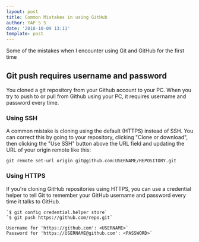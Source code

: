 ```yaml
---
layout: post
title: Common Mistakes in using GitHub
author: YAP S S
date: '2018-10-09 13:11'
template: post
---
```


Some of the mistakes when I encounter using Git and GitHub for the first time

## Git push requires username and password

You cloned a git repository from your Github account to your PC. When you try to push to or pull from Github using your PC, it requires username and password every time.

### Using SSH

A common mistake is cloning using the default (HTTPS) instead of SSH. You can correct this by going to your repository, clicking "Clone or download", then clicking the "Use SSH" button above the URL field and updating the URL of your origin remote like this:

`git remote set-url origin git@github.com:USERNAME/REPOSITORY.git`

### Using HTTPS

If you're cloning GitHub repositories using HTTPS, you can use a credential helper to tell Git to remember your GitHub username and password every time it talks to GitHub.
```
`$ git config credential.helper store`
`$ git push https://github.com/repo.git`

Username for 'https://github.com': <USERNAME>`
Password for 'https://USERNAME@github.com': <PASSWORD>`
```